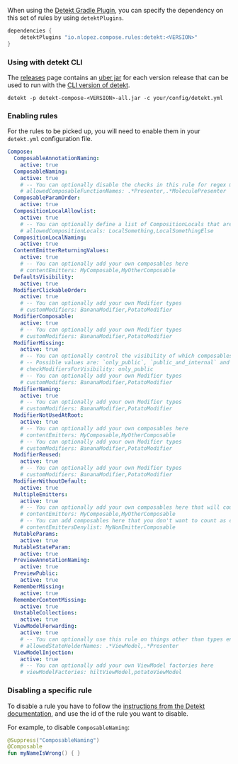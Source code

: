 When using the [Detekt Gradle Plugin](https://detekt.dev/docs/gettingstarted/gradle), you can specify the dependency on this set of rules by using `detektPlugins`.

```groovy
dependencies {
    detektPlugins "io.nlopez.compose.rules:detekt:<VERSION>"
}
```

### Using with detekt CLI

The [releases](https://github.com/mrmans0n/compose-rules/releases) page contains an [uber jar](https://stackoverflow.com/questions/11947037/what-is-an-uber-jar) for each version release that can be used to run with the [CLI version of detekt](https://detekt.dev/docs/gettingstarted/cli).

```shell
detekt -p detekt-compose-<VERSION>-all.jar -c your/config/detekt.yml
```

### Enabling rules

For the rules to be picked up, you will need to enable them in your `detekt.yml` configuration file.

```yaml
Compose:
  ComposableAnnotationNaming:
    active: true
  ComposableNaming:
    active: true
    # -- You can optionally disable the checks in this rule for regex matches against the composable name (e.g. molecule presenters)
    # allowedComposableFunctionNames: .*Presenter,.*MoleculePresenter
  ComposableParamOrder:
    active: true
  CompositionLocalAllowlist:
    active: true
    # -- You can optionally define a list of CompositionLocals that are allowed here
    # allowedCompositionLocals: LocalSomething,LocalSomethingElse
  CompositionLocalNaming:
    active: true
  ContentEmitterReturningValues:
    active: true
    # -- You can optionally add your own composables here
    # contentEmitters: MyComposable,MyOtherComposable
  DefaultsVisibility:
    active: true
  ModifierClickableOrder:
    active: true
    # -- You can optionally add your own Modifier types
    # customModifiers: BananaModifier,PotatoModifier
  ModifierComposable:
    active: true
    # -- You can optionally add your own Modifier types
    # customModifiers: BananaModifier,PotatoModifier
  ModifierMissing:
    active: true
    # -- You can optionally control the visibility of which composables to check for here
    # -- Possible values are: `only_public`, `public_and_internal` and `all` (default is `only_public`)
    # checkModifiersForVisibility: only_public
    # -- You can optionally add your own Modifier types
    # customModifiers: BananaModifier,PotatoModifier
  ModifierNaming:
    active: true
    # -- You can optionally add your own Modifier types
    # customModifiers: BananaModifier,PotatoModifier
  ModifierNotUsedAtRoot:
    active: true
    # -- You can optionally add your own composables here
    # contentEmitters: MyComposable,MyOtherComposable
    # -- You can optionally add your own Modifier types
    # customModifiers: BananaModifier,PotatoModifier
  ModifierReused:
    active: true
    # -- You can optionally add your own Modifier types
    # customModifiers: BananaModifier,PotatoModifier
  ModifierWithoutDefault:
    active: true
  MultipleEmitters:
    active: true
    # -- You can optionally add your own composables here that will count as content emitters
    # contentEmitters: MyComposable,MyOtherComposable
    # -- You can add composables here that you don't want to count as content emitters (e.g. custom dialogs or modals)
    # contentEmittersDenylist: MyNonEmitterComposable
  MutableParams:
    active: true
  MutableStateParam:
    active: true
  PreviewAnnotationNaming:
    active: true
  PreviewPublic:
    active: true
  RememberMissing:
    active: true
  RememberContentMissing:
    active: true
  UnstableCollections:
    active: true
  ViewModelForwarding:
    active: true
    # -- You can optionally use this rule on things other than types ending in "ViewModel" or "Presenter" (which are the defaults). You can add your own via a regex here:
    # allowedStateHolderNames: .*ViewModel,.*Presenter
  ViewModelInjection:
    active: true
    # -- You can optionally add your own ViewModel factories here
    # viewModelFactories: hiltViewModel,potatoViewModel
```

### Disabling a specific rule

To disable a rule you have to follow the [instructions from the Detekt documentation](https://detekt.dev/docs/introduction/suppressing-rules), and use the id of the rule you want to disable.

For example, to disable `ComposableNaming`:

```kotlin
@Suppress("ComposableNaming")
@Composable
fun myNameIsWrong() { }
```
